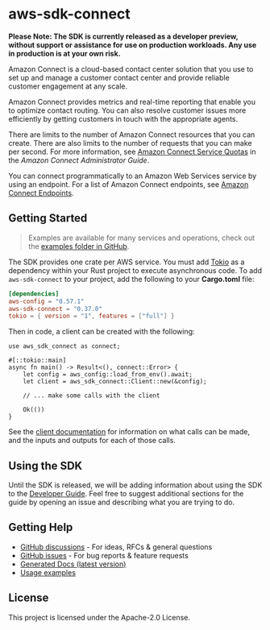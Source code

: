 # aws-sdk-connect

**Please Note: The SDK is currently released as a developer preview, without support or assistance for use
on production workloads. Any use in production is at your own risk.**

Amazon Connect is a cloud-based contact center solution that you use to set up and manage a customer contact center and provide reliable customer engagement at any scale.

Amazon Connect provides metrics and real-time reporting that enable you to optimize contact routing. You can also resolve customer issues more efficiently by getting customers in touch with the appropriate agents.

There are limits to the number of Amazon Connect resources that you can create. There are also limits to the number of requests that you can make per second. For more information, see [Amazon Connect Service Quotas](https://docs.aws.amazon.com/connect/latest/adminguide/amazon-connect-service-limits.html) in the _Amazon Connect Administrator Guide_.

You can connect programmatically to an Amazon Web Services service by using an endpoint. For a list of Amazon Connect endpoints, see [Amazon Connect Endpoints](https://docs.aws.amazon.com/general/latest/gr/connect_region.html).

## Getting Started

> Examples are available for many services and operations, check out the
> [examples folder in GitHub](https://github.com/awslabs/aws-sdk-rust/tree/main/examples).

The SDK provides one crate per AWS service. You must add [Tokio](https://crates.io/crates/tokio)
as a dependency within your Rust project to execute asynchronous code. To add `aws-sdk-connect` to
your project, add the following to your **Cargo.toml** file:

```toml
[dependencies]
aws-config = "0.57.1"
aws-sdk-connect = "0.37.0"
tokio = { version = "1", features = ["full"] }
```

Then in code, a client can be created with the following:

```rust,no_run
use aws_sdk_connect as connect;

#[::tokio::main]
async fn main() -> Result<(), connect::Error> {
    let config = aws_config::load_from_env().await;
    let client = aws_sdk_connect::Client::new(&config);

    // ... make some calls with the client

    Ok(())
}
```

See the [client documentation](https://docs.rs/aws-sdk-connect/latest/aws_sdk_connect/client/struct.Client.html)
for information on what calls can be made, and the inputs and outputs for each of those calls.

## Using the SDK

Until the SDK is released, we will be adding information about using the SDK to the
[Developer Guide](https://docs.aws.amazon.com/sdk-for-rust/latest/dg/welcome.html). Feel free to suggest
additional sections for the guide by opening an issue and describing what you are trying to do.

## Getting Help

* [GitHub discussions](https://github.com/awslabs/aws-sdk-rust/discussions) - For ideas, RFCs & general questions
* [GitHub issues](https://github.com/awslabs/aws-sdk-rust/issues/new/choose) - For bug reports & feature requests
* [Generated Docs (latest version)](https://awslabs.github.io/aws-sdk-rust/)
* [Usage examples](https://github.com/awslabs/aws-sdk-rust/tree/main/examples)

## License

This project is licensed under the Apache-2.0 License.

